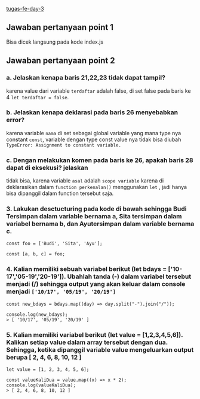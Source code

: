 [tugas-fe-day-3](!)
## Jawaban pertanyaan point 1

Bisa dicek langsung pada kode index.js

## Jawaban pertanyaan point 2

### a. Jelaskan kenapa baris 21,22,23 tidak dapat tampil?

karena value dari variable `terdaftar` adalah false, di set false pada baris ke 4 `let terdaftar = false`.

### b. Jelaskan kenapa deklarasi pada baris 26 menyebabkan error?

karena variable `nama` di set sebagai global variable yang mana type nya constant `const`, variable dengan type const value nya tidak bisa diubah `TypeError: Assignment to constant variable.`

### c. Dengan melakukan komen pada baris ke 26, apakah baris 28 dapat di eksekusi? jelaskan

tidak bisa, karena variable `asal` adalah `scope variable` karena di deklarasikan dalam `function perkenalan()` menggunakan `let` , jadi hanya bisa dipanggil dalam function tersebut saja.

### 3. Lakukan desctucturing pada kode di bawah sehingga Budi Tersimpan dalam variable bernama a, Sita tersimpan dalam variabel bernama b, dan Ayutersimpan dalam variable bernama c.

`const foo = ['Budi', 'Sita', 'Ayu'];`

```
const [a, b, c] = foo;
```

### 4. Kalian memiliki sebuah variabel berikut (let bdays = ['10-17','05-19','20-19']). Ubahlah tanda (-) dalam variabel tersebut menjadi (/) sehingga output yang akan keluar dalam console menjadi `['10/17', '05/19', '20/19']`

```
const new_bdays = bdays.map((day) => day.split("-").join("/"));

console.log(new_bdays);
> [ '10/17', '05/19', '20/19' ]
```

### 5. Kalian memiliki variabel berikut (let value = [1,2,3,4,5,6]). Kalikan setiap value dalam array tersebut dengan dua. Sehingga, ketika dipanggil variable value mengeluarkan output berupa [ 2, 4, 6, 8, 10, 12 ]

```
let value = [1, 2, 3, 4, 5, 6];

const valueKaliDua = value.map((x) => x * 2);
console.log(valueKaliDua);
> [ 2, 4, 6, 8, 10, 12 ]
```
